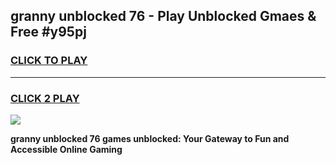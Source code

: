 
## granny unblocked 76 - Play Unblocked Gmaes & Free #y95pj
<h3>
<a href="https://news.freeplayer.one?title=granny_unblocked_76&ref=24F">CLICK TO PLAY</a></h3>
<hr>

<h3>
<a href="https://news.freeplayer.one?title=granny_unblocked_76&ref=24F">CLICK 2 PLAY</a>
  
</h3>

<a href="https://news.freeplayer.one?title=granny_unblocked_76&ref=24F/"><img src="https://clearcache.store/games.png"></a>


**granny unblocked 76 games unblocked: Your Gateway to Fun and Accessible Online Gaming**
